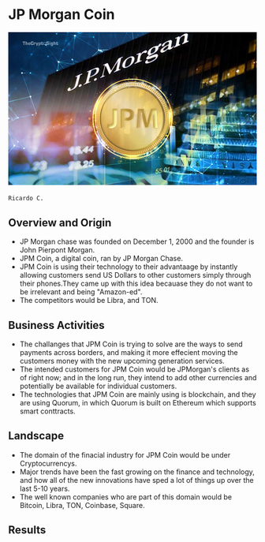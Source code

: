 # JP Morgan Coin
![](JPM-Coin.jpg)

``Ricardo C.``

## Overview and Origin
* JP Morgan chase was founded on December 1, 2000 and the founder is John Pierpont Morgan.
* JPM Coin, a digital coin, ran by JP Morgan Chase.
*  JPM Coin is using their technology to their advantaage by instantly allowing customers send US Dollars to other customers simply through their phones.They came up with this idea becauase they do not want to be irrelevant and being "Amazon-ed".
* The competitors would be Libra, and TON. 

## Business Activities
* The challanges that JPM Coin is trying to solve are the ways to send payments across borders, and making it more effecient moving the customers money with the new upcoming generation services.
* The intended customers for JPM Coin would be JPMorgan's clients as of right now; and in the long run, they intend to add other currencies and potentially be available for individual customers.
* The technologies that JPM Coin are mainly using is blockchain, and they are using Quorum, in which Quorum is built on Ethereum which supports smart conttracts.

## Landscape
* The domain of the finacial industry for JPM Coin would be under Cryptocurrencys.
* Major trends have been the fast growing on the finance and technology, and how all of the new innovations have sped a lot of things up over the last 5-10 years.
* The well known companies who are part of this domain would be Bitcoin, Libra, TON, Coinbase, Square.

## Results
